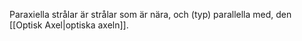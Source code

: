 Paraxiella strålar är strålar som är nära, och (typ) parallella med, den [[Optisk Axel|optiska axeln]].